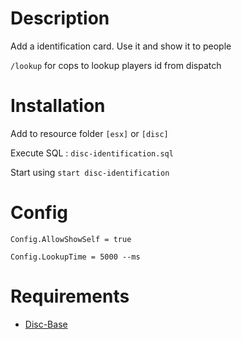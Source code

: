 # Description

Add a identification card. Use it and show it to people

`/lookup` for cops to lookup players id from dispatch

# Installation
Add to resource folder `[esx]` or `[disc]`

Execute SQL : `disc-identification.sql`

Start using `start disc-identification`

# Config
```
Config.AllowShowSelf = true
```
```
Config.LookupTime = 5000 --ms
```

# Requirements

- [Disc-Base](https://github.com/DiscworldZA/gta-resources/tree/master/disc-base)